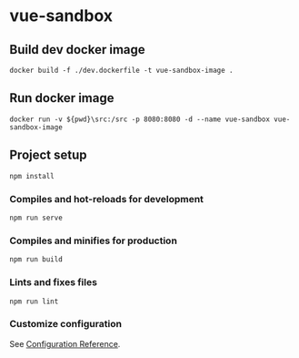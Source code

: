# vue-sandbox

## Build dev docker image
`docker build -f ./dev.dockerfile -t vue-sandbox-image .`

## Run docker image
`docker run -v ${pwd}\src:/src -p 8080:8080 -d --name vue-sandbox vue-sandbox-image`

## Project setup
```
npm install
```

### Compiles and hot-reloads for development
```
npm run serve
```

### Compiles and minifies for production
```
npm run build
```

### Lints and fixes files
```
npm run lint
```

### Customize configuration
See [Configuration Reference](https://cli.vuejs.org/config/).
